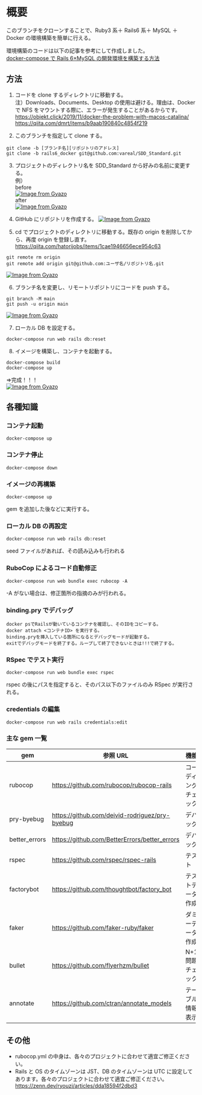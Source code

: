 # 概要

このブランチをクローンすることで、Ruby3 系＋ Rails6 系＋ MySQL ＋ Docker の環境構築を簡単に行える。

環境構築のコードは以下の記事を参考にして作成しました。<br>
[docker-compose で Rails 6×MySQL の開発環境を構築する方法](https://tmasuyama1114.com/docker-compose-rails6-mysql-development/)

## 方法

1. コードを clone するディレクトリに移動する。<br>
   注）Downloads、Documents、Desktop の使用は避ける。理由は、Docker で NFS をマウントする際に、エラーが発生することがあるからです。<br>
   https://objekt.click/2019/11/docker-the-problem-with-macos-catalina/<br>
   https://qiita.com/dmrt/items/b9aab190840c4854f219

2. このブランチを指定して clone する。

```
git clone -b [ブランチ名][リポジトリのアドレス]
git clone -b rails6_docker git@github.com:vareal/SDD_Standard.git
```

3. プロジェクトのディレクトリ名を SDD_Standard から好みの名前に変更する。<br>
   例）<br>
   before<br>
   [![Image from Gyazo](https://i.gyazo.com/81a9dfbca8be03f880727e576c25454e.png)](https://gyazo.com/81a9dfbca8be03f880727e576c25454e)<br>
   after<br>
   [![Image from Gyazo](https://i.gyazo.com/7e960fd2cf97cff82bcaebaeaf2fa2ef.png)](https://gyazo.com/7e960fd2cf97cff82bcaebaeaf2fa2ef)

4. GitHub にリポジトリを作成する。
   [![Image from Gyazo](https://i.gyazo.com/c52049b4e41dfcbfd6c03836fad6c0ae.png)](https://gyazo.com/c52049b4e41dfcbfd6c03836fad6c0ae)

5. cd でプロジェクトのディレクトリに移動する。既存の origin を削除してから、再度 origin を登録し直す。<br>
   https://qiita.com/hatorijobs/items/1cae1946656ece954c63

```
git remote rm origin
git remote add origin git@github.com:ユーザ名/リポジトリ名.git
```

[![Image from Gyazo](https://i.gyazo.com/225622a053f31b3551d8b56ba2e3dd5d.png)](https://gyazo.com/225622a053f31b3551d8b56ba2e3dd5d)

6. ブランチ名を変更し、リモートリポジトリにコードを push する。

```
git branch -M main
git push -u origin main
```

[![Image from Gyazo](https://i.gyazo.com/371f7aa4144adfff03b407805ca83b91.png)](https://gyazo.com/371f7aa4144adfff03b407805ca83b91)

7. ローカル DB を設定する。

```
docker-compose run web rails db:reset
```

8. イメージを構築し、コンテナを起動する。

```
docker-compose build
docker-compose up
```

=>完成！！！<br>
[![Image from Gyazo](https://i.gyazo.com/2054526e03bfac32d1c8d4c68bafd638.png)](https://gyazo.com/2054526e03bfac32d1c8d4c68bafd638)

## 各種知識

### コンテナ起動

```
docker-compose up
```

### コンテナ停止

```
docker-compose down
```

### イメージの再構築

```
docker-compose up
```

gem を追加した後などに実行する。

### ローカル DB の再設定

```
docker-compose run web rails db:reset
```

seed ファイルがあれば、その読み込みも行われる

### RuboCop によるコード自動修正

```
docker-compose run web bundle exec rubocop -A
```

-A がない場合は、修正箇所の指摘のみが行われる。

### binding.pry でデバッグ

```
docker psでRailsが動いているコンテナを確認し、そのIDをコピーする。
docker attach <コンテナID> を実行する。
binding.pryを挿入している箇所になるとデバッグモードが起動する。
exitでデバッグモードを終了する。ループして終了できないときは!!!で終了する。
```

### RSpec でテスト実行

```
docker-compose run web bundle exec rspec
```

rspec の後にパスを指定すると、そのパス以下のファイルのみ RSpec が実行される。

### credentials の編集

```
docker-compose run web rails credentials:edit
```

### 主な gem 一覧

| gem           | 参照 URL                                       | 機能                 |
| ------------- | ---------------------------------------------- | -------------------- |
| rubocop       | https://github.com/rubocop/rubocop-rails       | コーディングチェック |
| pry-byebug    | https://github.com/deivid-rodriguez/pry-byebug | デバッグ             |
| better_errors | https://github.com/BetterErrors/better_errors  | デバッグ             |
| rspec         | https://github.com/rspec/rspec-rails           | テスト               |
| factorybot    | https://github.com/thoughtbot/factory_bot      | テストデータ作成     |
| faker         | https://github.com/faker-ruby/faker            | ダミーデータ作成     |
| bullet        | https://github.com/flyerhzm/bullet             | N+1 問題チェック     |
| annotate      | https://github.com/ctran/annotate_models       | テーブル情報表示     |

## その他

- rubocop.yml の中身は、各々のプロジェクトに合わせて適宜ご修正ください。
- Rails と OS のタイムゾーンは JST、DB のタイムゾーンは UTC に設定してあります。各々のプロジェクトに合わせて適宜ご修正ください。<br>
  https://zenn.dev/ryouzi/articles/dda18594f2dbd3
